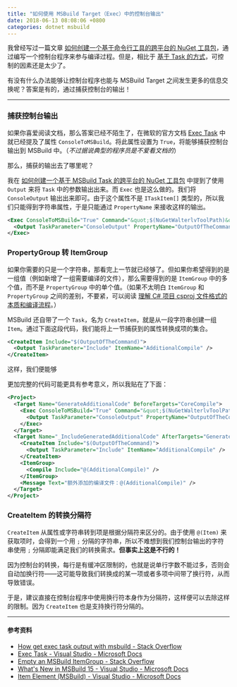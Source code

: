 ```yaml
---
title: "如何使用 MSBuild Target（Exec）中的控制台输出"
date: 2018-06-13 08:08:06 +0800
categories: dotnet msbuild
---
```


我曾经写过一篇文章 [如何创建一个基于命令行工具的跨平台的 NuGet 工具包](/post/create-a-cross-platform-command-based-nuget-tool.html)，通过编写一个控制台程序来参与编译过程。但是，相比于 [基于 Task 的方式](/post/create-a-cross-platform-msbuild-task-based-nuget-tool.html)，可控制的因素还是太少了。

有没有什么办法能够让控制台程序也能与 MSBuild Target 之间发生更多的信息交换呢？答案是有的，通过捕获控制台的输出！

---

<div id="toc"></div>

### 捕获控制台输出

如果你喜爱阅读文档，那么答案已经不陌生了，在微软的官方文档 [Exec Task](https://docs.microsoft.com/en-us/visualstudio/msbuild/exec-task) 中就已经提及了属性 `ConsoleToMSBuild`。将此属性设置为 `True`，将能够捕获控制台输出到 MSBuild 中。（*不过据说典型的程序员是不爱看文档的*）

那么，捕获的输出去了哪里呢？

我在 [如何创建一个基于 MSBuild Task 的跨平台的 NuGet 工具包](/post/create-a-cross-platform-msbuild-task-based-nuget-tool.html) 中提到了使用 `Output` 来将 `Task` 中的参数输出出来。而 `Exec` 也是这么做的。我们将 `ConsoleOutput` 输出出来即可。由于这个属性不是 `ITaskItem[]` 类型的，所以我们只能得到字符串属性，于是只能通过 `PropertyName` 来接收这样的输出。

```xml
<Exec ConsoleToMSBuild="True" Command="&quot;$(NuGetWalterlvToolPath)&quot;">
  <Output TaskParameter="ConsoleOutput" PropertyName="OutputOfTheCommand" />
</Exec>
```

### PropertyGroup 转 ItemGroup

如果你需要的只是一个字符串，那看完上一节就已经够了。但如果你希望得到的是一组值（例如新增了一组需要编译的文件），那么需要得到的是 `ItemGroup` 中的多个值，而不是 `PropertyGroup` 中的单个值。（如果不太明白 `ItemGroup` 和 `PropertyGroup` 之间的差别，不要紧，可以阅读 [理解 C# 项目 csproj 文件格式的本质和编译流程](/post/understand-the-csproj.html)。）

MSBuild 还自带了一个 `Task`，名为 `CreateItem`，就是从一段字符串创建一组 `Item`。通过下面这段代码，我们能将上一节捕获到的属性转换成项的集合。

```xml
<CreateItem Include="$(OutputOfTheCommand)">
  <Output TaskParameter="Include" ItemName="AdditionalCompile" />
</CreateItem>
```

这样，我们便能够

更加完整的代码可能更具有参考意义，所以我贴在了下面：

```xml
<Project>
  <Target Name="GenerateAdditionalCode" BeforeTargets="CoreCompile">
    <Exec ConsoleToMSBuild="True" Command="&quot;$(NuGetWalterlvToolPath)&quot;">
      <Output TaskParameter="ConsoleOutput" PropertyName="OutputOfTheCommand" />
    </Exec>
  </Target>
  <Target Name="_IncludeGeneratedAdditionalCode" AfterTargets="GenerateAdditionalCode">
    <CreateItem Include="$(OutputOfTheCommand)">
      <Output TaskParameter="Include" ItemName="AdditionalCompile" />
    </CreateItem>
    <ItemGroup>
      <Compile Include="@(AdditionalCompile)" />
    </ItemGroup>
    <Message Text="额外添加的编译文件：@(AdditionalCompile)" />
  </Target>
</Project>
```

### CreateItem 的转换分隔符

`CreateItem` 从属性或字符串转到项是根据分隔符来区分的。由于使用 `@(Item)` 来获取项时，会得到一个用 `;` 分隔的字符串，所以不难想到我们控制台输出的字符串使用 `;` 分隔即能满足我们的转换需求。**但事实上这是不行的！**

因为控制台的转换，每行是有缓冲区限制的，也就是说单行字数不能过多，否则会自动加换行符——这可能导致我们转换成的某一项或者多项中间带了换行符，从而导致错误。

于是，建议直接在控制台程序中使用换行符本身作为分隔符，这样便可以去除这样的限制。因为 `CreateItem` 也是支持换行符分隔的。

---

#### 参考资料

- [How get exec task output with msbuild - Stack Overflow](https://stackoverflow.com/questions/8938679/how-get-exec-task-output-with-msbuild)
- [Exec Task - Visual Studio - Microsoft Docs](https://docs.microsoft.com/en-us/visualstudio/msbuild/exec-task)
- [Empty an MSBuild ItemGroup - Stack Overflow](https://stackoverflow.com/questions/7909825/empty-an-msbuild-itemgroup)
- [What's New in MSBuild 15 - Visual Studio - Microsoft Docs](https://docs.microsoft.com/en-us/visualstudio/msbuild/what-s-new-in-msbuild-15-0#updates)
- [Item Element (MSBuild) - Visual Studio - Microsoft Docs](https://docs.microsoft.com/en-us/visualstudio/msbuild/item-element-msbuild)
